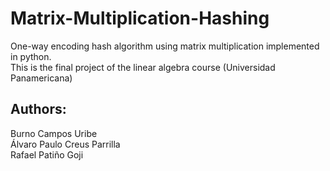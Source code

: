 # Matrix-Multiplication-Hashing
One-way encoding hash algorithm using matrix multiplication implemented in python.  
This is the final project of the linear algebra course (Universidad Panamericana)

## Authors:
Burno Campos Uribe  
Álvaro Paulo Creus Parrilla  
Rafael Patiño Goji

